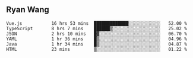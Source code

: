 ## Ryan Wang

<!--START_SECTION:waka-->

```text
Vue.js           16 hrs 53 mins  █████████████░░░░░░░░░░░░   52.00 %
TypeScript       8 hrs 7 mins    ██████▒░░░░░░░░░░░░░░░░░░   25.02 %
JSON             2 hrs 10 mins   █▓░░░░░░░░░░░░░░░░░░░░░░░   06.70 %
YAML             1 hr 36 mins    █▒░░░░░░░░░░░░░░░░░░░░░░░   04.96 %
Java             1 hr 34 mins    █▒░░░░░░░░░░░░░░░░░░░░░░░   04.87 %
HTML             23 mins         ▒░░░░░░░░░░░░░░░░░░░░░░░░   01.22 %
```

<!--END_SECTION:waka-->

